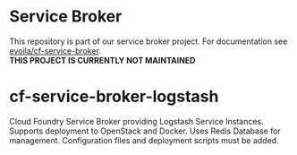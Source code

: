 # Service Broker
This repository is part of our service broker project. For documentation see [evoila/cf-service-broker](https://github.com/evoila/cf-service-broker).  
__THIS PROJECT IS CURRENTLY NOT MAINTAINED__

# cf-service-broker-logstash
Cloud Foundry Service Broker providing Logstash Service Instances. Supports deployment to OpenStack and Docker. Uses Redis Database for management. Configuration files and deployment scripts must be added. 
